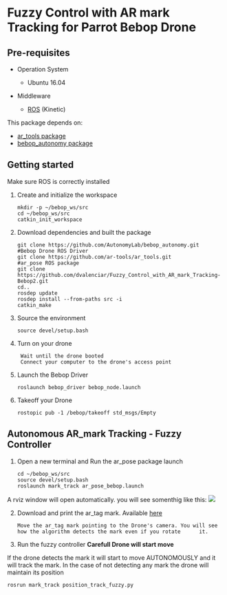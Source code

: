 # Fuzzy Control with AR mark Tracking for Parrot Bebop Drone 

## Pre-requisites
* Operation System
  * Ubuntu 16.04
  
* Middleware 
  * [ROS](http://wiki.ros.org/kinetic/Installation/Ubuntu) (Kinetic)

This package depends on:
* [ar_tools package](http://wiki.ros.org/ar_tools)
* [bebop_autonomy package](https://bebop-autonomy.readthedocs.io/en/latest/index.html)

## Getting started 

Make sure ROS is correctly installed

1. Create and initialize the workspace
  
   ``` 
   mkdir -p ~/bebop_ws/src
   cd ~/bebop_ws/src
   catkin_init_workspace
   ``` 
2. Download dependencies and built the package
   
   ``` 
   git clone https://github.com/AutonomyLab/bebop_autonomy.git                 #Bebop Drone ROS Driver
   git clone https://github.com/ar-tools/ar_tools.git                          #ar_pose ROS package
   git clone https://github.com/dvalenciar/Fuzzy_Control_with_AR_mark_Tracking-Bebop2.git
   cd..
   rosdep update
   rosdep install --from-paths src -i
   catkin_make
   ``` 
   
3. Source the environment
   
   ```
   source devel/setup.bash
   ```
4. Turn on your drone
   
   ```
    Wait until the drone booted
    Connect your computer to the drone's access point
    ```
 
5. Launch the Bebop Driver

   ```
   roslaunch bebop_driver bebop_node.launch
   ```
6. Takeoff your Drone
  
   ```
   rostopic pub -1 /bebop/takeoff std_msgs/Empty
   ```
 
## Autonomous AR_mark Tracking - Fuzzy Controller ##

1. Open a new terminal and Run the ar_pose package launch
   
   ```
   cd ~/bebop_ws/src
   source devel/setup.bash
   roslaunch mark_track ar_pose_bebop.launch
   ```
   
A rviz window will open automatically. you will see somenthig like this:
![](https://github.com/dvalenciar/Fuzzy_Control_with_AR_mark_Tracking-Bebop2/blob/master/imageRviz.png)

2. Download and print the ar_tag mark. Available [here](https://github.com/dvalenciar/Fuzzy_Control_with_AR_mark_Tracking-Bebop2/blob/master/4x4_384_20.gif)

   ```
   Move the ar_tag mark pointing to the Drone's camera. You will see how the algorithm detects the mark even if you rotate      it.
   ```

3.  Run the fuzzy controller **Carefull Drone will start move** 

  If the drone detects the mark it will start to move  AUTONOMOUSLY and it will track the mark. In the case of not detecting   any mark the drone will maintain its position
   
   
   ```
   rosrun mark_track position_track_fuzzy.py
   
   ```
